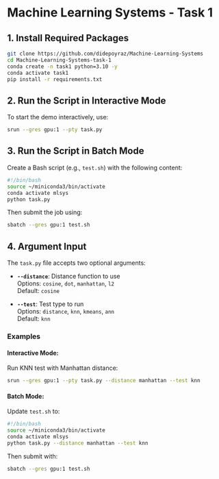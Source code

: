 # **Machine Learning Systems - Task 1**

## **1. Install Required Packages**

```bash
git clone https://github.com/didepoyraz/Machine-Learning-Systems
cd Machine-Learning-Systems-task-1
conda create -n task1 python=3.10 -y
conda activate task1
pip install -r requirements.txt
```

## **2. Run the Script in Interactive Mode**

To start the demo interactively, use:

```bash
srun --gres gpu:1 --pty task.py
```

## **3. Run the Script in Batch Mode**

Create a Bash script (e.g., `test.sh`) with the following content:

```bash
#!/bin/bash
source ~/miniconda3/bin/activate
conda activate mlsys
python task.py
```

Then submit the job using:

```bash
sbatch --gres gpu:1 test.sh
```

## **4. Argument Input**

The `task.py` file accepts two optional arguments:

- **`--distance`**: Distance function to use  
  Options: `cosine`, `dot`, `manhattan`, `l2`  
  Default: `cosine`

- **`--test`**: Test type to run  
  Options: `distance`, `knn`, `kmeans`, `ann`  
  Default: `knn`

### **Examples**

#### **Interactive Mode:**

Run KNN test with Manhattan distance:

```bash
srun --gres gpu:1 --pty task.py --distance manhattan --test knn
```

#### **Batch Mode:**

Update `test.sh` to:

```bash
#!/bin/bash
source ~/miniconda3/bin/activate
conda activate mlsys
python task.py --distance manhattan --test knn
```

Then submit with:

```bash
sbatch --gres gpu:1 test.sh
```
